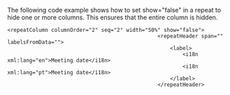 The following code example shows how to set show="false" in a repeat to hide one or more columns.  This ensures that the entire column is hidden.

```
<repeatColumn columnOrder="2" seq="2" width="50%" show="false">
                                                <repeatHeader span="" labelsFromData="">
                                                    <label>
                                                        <i18n xml:lang="en">Meeting date</i18n>
                                                        <i18n xml:lang="pt">Meeting date</i18n>
                                                    </label>
                                                </repeatHeader>
```